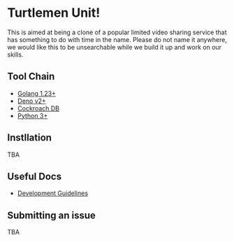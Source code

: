 # Turtlemen Unit!
This is aimed at being a clone of a popular limited video sharing service that has something to do with time in the name. Please do not name it anywhere, we would like this to be unsearchable while we build it up and work on our skills.

## Tool Chain
- [Golang 1.23+](https://go.dev/doc/install)
- [Deno v2+](https://deno.com/)
- [Cockroach DB](https://www.cockroachlabs.com/)
- [Python 3+](https://www.python.org/downloads/)

## Instllation 
TBA

## Useful Docs
- [Development Guidelines](docs/contribution/development.md)

## Submitting an issue
TBA
